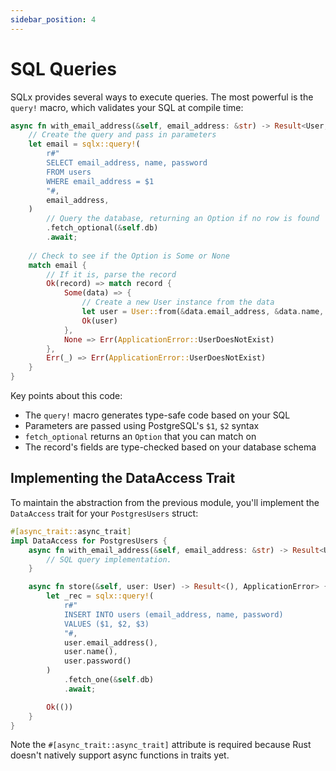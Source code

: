 ```yaml
---
sidebar_position: 4
---
```


# SQL Queries

SQLx provides several ways to execute queries. The most powerful is the `query!` macro, which validates your SQL at compile time:

```rust showLineNumbers
async fn with_email_address(&self, email_address: &str) -> Result<User, ApplicationError> {
    // Create the query and pass in parameters
    let email = sqlx::query!(
        r#"
        SELECT email_address, name, password
        FROM users
        WHERE email_address = $1
        "#,
        email_address,
    )
        // Query the database, returning an Option if no row is found
        .fetch_optional(&self.db)
        .await;
    
    // Check to see if the Option is Some or None
    match email {
        // If it is, parse the record
        Ok(record) => match record {
            Some(data) => {
                // Create a new User instance from the data
                let user = User::from(&data.email_address, &data.name, &data.password);
                Ok(user)
            },
            None => Err(ApplicationError::UserDoesNotExist)
        },
        Err(_) => Err(ApplicationError::UserDoesNotExist)
    }
}
```

Key points about this code:
- The `query!` macro generates type-safe code based on your SQL
- Parameters are passed using PostgreSQL's `$1`, `$2` syntax
- `fetch_optional` returns an `Option` that you can match on
- The record's fields are type-checked based on your database schema

## Implementing the DataAccess Trait

To maintain the abstraction from the previous module, you'll implement the `DataAccess` trait for your `PostgresUsers` struct:

```rust showLineNumbers
#[async_trait::async_trait]
impl DataAccess for PostgresUsers {
    async fn with_email_address(&self, email_address: &str) -> Result<User, ApplicationError> {
        // SQL query implementation.
    }

    async fn store(&self, user: User) -> Result<(), ApplicationError> {
        let _rec = sqlx::query!(
            r#"
            INSERT INTO users (email_address, name, password)
            VALUES ($1, $2, $3)
            "#,
            user.email_address(),
            user.name(),
            user.password()
        )
            .fetch_one(&self.db)
            .await;

        Ok(())
    }
}
```

Note the `#[async_trait::async_trait]` attribute is required because Rust doesn't natively support async functions in traits yet.